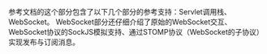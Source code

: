 参考文档的这个部分包含了以下几个部分的参考支持：Servlet调用栈、WebSocket。
WebSocket部分还仔细介绍了原始的WebSocket交互、WebSocket协议的SockJS模拟支持、通过STOMP协议（WebSocket的子协议）实现发布与订阅消息。
